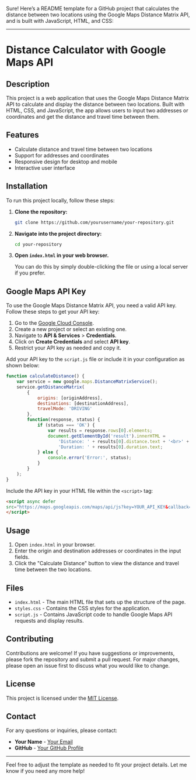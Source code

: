 Sure! Here’s a README template for a GitHub project that calculates the distance between two locations using the Google Maps Distance Matrix API, and is built with JavaScript, HTML, and CSS:

---

# Distance Calculator with Google Maps API

## Description

This project is a web application that uses the Google Maps Distance Matrix API to calculate and display the distance between two locations. Built with HTML, CSS, and JavaScript, the app allows users to input two addresses or coordinates and get the distance and travel time between them.

## Features

- Calculate distance and travel time between two locations
- Support for addresses and coordinates
- Responsive design for desktop and mobile
- Interactive user interface


## Installation

To run this project locally, follow these steps:

1. **Clone the repository:**

    ```bash
    git clone https://github.com/yourusername/your-repository.git
    ```

2. **Navigate into the project directory:**

    ```bash
    cd your-repository
    ```

3. **Open `index.html` in your web browser.**

    You can do this by simply double-clicking the file or using a local server if you prefer.

## Google Maps API Key

To use the Google Maps Distance Matrix API, you need a valid API key. Follow these steps to get your API key:

1. Go to the [Google Cloud Console](https://console.cloud.google.com/).
2. Create a new project or select an existing one.
3. Navigate to **API & Services** > **Credentials**.
4. Click on **Create Credentials** and select **API key**.
5. Restrict your API key as needed and copy it.

Add your API key to the `script.js` file or include it in your configuration as shown below:

```javascript
function calculateDistance() {
    var service = new google.maps.DistanceMatrixService();
    service.getDistanceMatrix(
        {
            origins: [originAddress],
            destinations: [destinationAddress],
            travelMode: 'DRIVING'
        },
        function(response, status) {
            if (status === 'OK') {
                var results = response.rows[0].elements;
                document.getElementById('result').innerHTML =
                    'Distance: ' + results[0].distance.text + '<br>' +
                    'Duration: ' + results[0].duration.text;
            } else {
                console.error('Error:', status);
            }
        }
    );
}
```

Include the API key in your HTML file within the `<script>` tag:

```html
<script async defer
src="https://maps.googleapis.com/maps/api/js?key=YOUR_API_KEY&callback=initMap">
</script>
```

## Usage

1. Open `index.html` in your browser.
2. Enter the origin and destination addresses or coordinates in the input fields.
3. Click the "Calculate Distance" button to view the distance and travel time between the two locations.

## Files

- `index.html` - The main HTML file that sets up the structure of the page.
- `styles.css` - Contains the CSS styles for the application.
- `script.js` - Contains JavaScript code to handle Google Maps API requests and display results.

## Contributing

Contributions are welcome! If you have suggestions or improvements, please fork the repository and submit a pull request. For major changes, please open an issue first to discuss what you would like to change.

## License

This project is licensed under the [MIT License](LICENSE).

## Contact

For any questions or inquiries, please contact:

- **Your Name** - [Your Email](mailto:pvpkishore09@gmail.com)
- **GitHub** - [Your GitHub Profile](https://github.com/pvpkishore)

---

Feel free to adjust the template as needed to fit your project details. Let me know if you need any more help!
